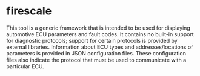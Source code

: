 # firescale

This tool is a generic framework that is intended to be used for displaying automotive ECU parameters and fault codes. It contains no built-in support for diagnostic protocols; support for certain protocols is provided by external libraries. Information about ECU types and addresses/locations of parameters is provided in JSON configuration files. These configuration files also indicate the protocol that must be used to communicate with a particular ECU.
